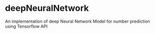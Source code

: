 # deepNeuralNetwork
An implementation of deep Neural Network Model for number prediction using Tensorflow API
